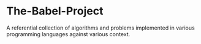 # The-Babel-Project
A referential collection of algorithms and problems implemented in various programming languages against various context.
